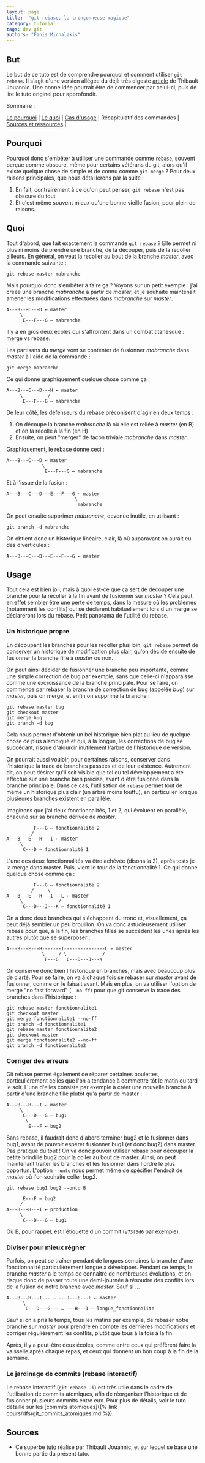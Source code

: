 ```yaml
---
layout: page
title:  "git rebase, la tronçonneuse magique"
category: tutorial
tags: dev git 
authors: "Fanis Michalakis"
---
```


## But

Le but de ce tuto est de comprendre pourquoi et comment utiliser `git rebase`. Il s'agit d'une version allégée du déjà très digeste [article](https://www.miximum.fr/blog/git-rebase/) de Thibault Jouannic. Une bonne idée pourrait être de commencer par celui-ci, puis de lire le tuto originel pour approfondir.

Sommaire :

[Le pourquoi](#pourquoi) |
[Le quoi](#quoi) |
[Cas d'usage](#usage) |
Récapitulatif des commandes |
[Sources et ressources](#sources) |

## Pourquoi

Pourquoi donc s'embêter à utiliser une commande comme `rebase`, souvent perçue comme obscure, même pour certains vétérans du git, alors qu'il existe quelque chose de simple et de connu comme `git merge` ? Pour deux raisons principales, que nous détaillerons par la suite :

1. En fait, contrairement à ce qu'on peut penser, `git rebase` n'est pas obscure du tout
2. Et c'est même souvent mieux qu'une bonne vieille fusion, pour plein de raisons.

## Quoi

Tout d'abord, que fait exactement la commande `git rebase` ? Elle permet ni plus ni moins de prendre une branche, de la découper, puis de la recoller ailleurs. En général, on veut la recoller au bout de la branche *master*, avec la commande suivante :

~~~ shell
git rebase master mabranche
~~~

Mais pourquoi donc s'embêter à faire ça ? Voyons sur un petit exemple : j'ai créée une branche *mabranche* à partir de *master*, et je souhaite maintenait amener les modifications effectuées dans *mabranche* sur *master*.

~~~ shell
A---B---C---D ← master
     \
      E---F---G ← mabranche
~~~

Il y a en gros deux écoles qui s'affrontent dans un combat titanesque : merge vs rebase.

Les partisans du *merge* vont se contenter de fusionner *mabranche* dans *master* à l'aide de la commande :

~~~shel
git merge mabranche
~~~

Ce qui donne graphiquement quelque chose comme ça :

~~~shell
A---B---C---D---H ← master
     \         /
      E---F---G ← mabranche
~~~

De leur côté, les défenseurs du rebase préconisent d'agir en deux temps :
1. On découpe la branche *mabranche* là où elle est reliée à *master* (en B) et on la recolle à la fin (en H)
2. Ensuite, on peut "merger" de façon triviale *mabranche* dans *master*.

Graphiquement, le rebase donne ceci :

~~~shell
A---B---C---D ← master
             \
              E---F---G ← mabranche
~~~

Et à l'issue de la fusion :

~~~shell
A---B---C---D---E---F---G ← master
                         \
                          mabranche
~~~

On peut ensuite supprimer *mabranche*, devenue inutile, en utilisant :

~~~shell
git branch -d mabranche
~~~

On obtient donc un historique linéaire, clair, là où auparavant on aurait eu des diverticules :

~~~shell
A---B---C---D---E---F---G ← master
~~~

## Usage

Tout cela est bien joli, mais à quoi est-ce que ça sert de découper une branche pour la recoller à la fin avant de fusionner sur *master* ? Cela peut en effet sembler être une perte de temps, dans la mesure où les problèmes (notamment les conflits) qui se déclarent habituellement lors d'un merge se déclareront lors du rebase. Petit panorama de l'utilité du rebase.

### Un historique propre

En découpant les branches pour les recoller plus loin, `git rebase` permet de conserver un historique de modification plus clair, qu'on décide ensuite de fusionner la branche fille à *master* ou non.

On peut ainsi décider de fusionner une branche peu importante, comme une simple correction de bug par exemple, sans que celle-ci n'apparaisse comme une excroissance de la branche principale. Pour se faire, on commence par rebaser la branche de correction de bug (appelée *bug*) sur *master*, puis on merge, et enfin on supprime la branche :

~~~ shell
git rebase master bug
git checkout master
git merge bug
git branch -d bug
~~~

Cela nous permet d'obtenir un bel historique bien plat au lieu de quelque chose de plus alambiqué et qui, à la longue, les corrections de bug se succédant, risque d'alourdir inutilement l'arbre de l'historique de version.

On pourrait aussi vouloir, pour certaines raisons, conserver dans l'historique la trace de branches passées et de leur existence. Autrement dit, on peut désirer qu'il soit visible que tel ou tel développement a été effectué sur une branche bien précise, avant d'être fusionné dans la branche principale. Dans ce cas, l'utilisation de `rebase` permet tout de même un historique plus clair (un arbre moins touffu), en particulier lorsque plusieures branches existent en parallèle.

Imaginons que j'ai deux fonctionnalités, 1 et 2, qui évoluent en parallèle, chacune sur sa branche dérivée de *master*.

~~~ shell
          F---G ← fonctionnalité 2
         /
A---B---E---H---I ← master
     \
      C---D ← fonctionnalité 1
~~~

L'une des deux fonctionnalités va être achévée (disons la 2), après tests je la merge dans master. Puis, vient le tour de la fonctionnalité 1. Ce qui donne quelque chose comme ça :

~~~ shell
          F---G ← fonctionnalité 2
         /     \
A---B---E---H---I---L ← master
     \             / 
      C---D---J---K ← fonctionnalité 1
~~~

On a donc deux branches qui s'échappent du tronc et, visuellement, ça peut déjà sembler un peu brouillon. On va donc astucieusement utiliser rebase pour que, à la fin, les branches filles se succèdent les unes après les autres plutôt que se superposer :

~~~ shell
A---B---E---H-------I---------------L ← master
             \     / \             / 
              F---G   C---D---J---K 
~~~

On conserve donc bien l'historique en branches, mais avec beaucoup plus de clarté. Pour se faire, on va à chaque fois se rebaser sur *master* avant de fusionner, comme on le faisait avant. Mais en plus, on va utiliser l'option de merge "no fast forward" (`--no-ff`) pour que git conserve la trace des branches dans l'historique :

~~~ shell
git rebase master fonctionnalite1
git checkout master
git merge fonctionnalite1 --no-ff
git branch -d fonctionnalite1
git rebase master fonctionnalite2
git checkout master
git merge fonctionnalite2 --no-ff
git branch -d fonctionnalite2
~~~

### Corriger des erreurs

Git rebase permet également de réparer certaines boulettes, particulièrement celles que l'on a tendance à commettre tôt le matin ou tard le soir. L'une d'elles consiste par exemple à créer une nouvelle branche à partir d'une branche fille plutôt qu'à partir de master :

~~~ shell
A---B---H---I ← master
     \
      C---D---G ← bug1
       \
        E---F ← bug2
~~~

Sans rebase, il faudrait donc d'abord terminer bug2 et le fusionner dans bug1, avant de pouvoir espérer fusionner bug1 (et donc bug2) dans master. Pas pratique du tout ! On va donc pouvoir utiliser rebase pour découper la petite brindille bug2 pour la coller au bout de master. Ainsi, on peut maintenant traiter les branches et les fusionner dans l'ordre le plus opportun. L'option `--onto` nous permet même de spécifier l'endroit de *master* où l'on souhaite coller *bug2*.

~~~ shell
git rebase bug1 bug2 --onto B
~~~

~~~ shell
      E---F ← bug2
     /
A---B---H---I ← production
     \
      C---D---G ← bug1
~~~

Où B, pour rappel, est l'étiquette d'un commit (`e73f3d6` par exemple).

### Diviser pour mieux régner

Parfois, on peut se traîner pendant de longues semaines la branche d'une fonctionnalité particulièrement longue à développer. Pendant ce temps, la branche *master* a le temps de connaître de nombreuses évolutions, et on risque donc de passer toute une demi-journée à résoudre des conflits lors de la fusion de notre branche avec *master*. Sauf si ...

~~~ shell
A---B---H---I--- … ---J---E---F ← master
      \
       C---D---G--- … ---H---I ← longue_fonctionnalite
~~~

Sauf si on a pris le temps, tous les matins par exemple, de rebaser notre branche sur *master* pour prendre en compte les dernières modifications et corriger régulièrement les conflits, plutôt que tous à la fois à la fin.

Après, il y a peut-être deux écoles, comme entre ceux qui préfèrent faire la vaisselle après chaque repas, et ceux qui donnent un bon coup à la fin de la semaine.

### Le jardinage de commits (rebase interactif)

Le rebase interactif (`git rebase -i`) est très utile dans le cadre de l'utilisation de commits atomiques, afin de réorganiser l'historique et de fusionner plusieurs commits entre eux. Pour plus de détails, voir le tuto détaillé sur les [commits atomiques]({% link cours/dfs/git_commits_atomiques.md %}).

## Sources

- Ce superbe [tuto](https://www.miximum.fr/blog/git-rebase/) réalisé par Thibault Jouannic, et sur lequel se base une bonne partie du présent tuto.